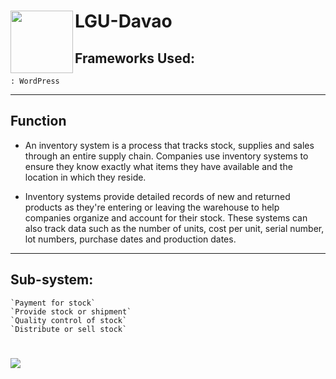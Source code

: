 # <img align="left" width="100" height="100" src="https://tse2.mm.bing.net/th?id=OIP.aQ_Lww0o3_FFbng8mFqXawHaHa&pid=Api&P=0"> 
# LGU-Davao

## Frameworks Used:
```
: WordPress
```  
***   

## Function
+ An inventory system is a process that tracks stock, supplies and sales through an entire supply chain. Companies use inventory systems to ensure they know exactly what items they have available and the location in which they reside.

+ Inventory systems provide detailed records of new and returned products as they're entering or leaving the warehouse to help companies organize and account for their stock. These systems can also track data such as the number of units, cost per unit, serial number, lot numbers, purchase dates and production dates.

***

## Sub-system:
```
`Payment for stock`
`Provide stock or shipment`
`Quality control of stock`
`Distribute or sell stock`
```
# <img src="https://images.edrawmax.com/examples/use-case-diagram-examples/example5.png">
